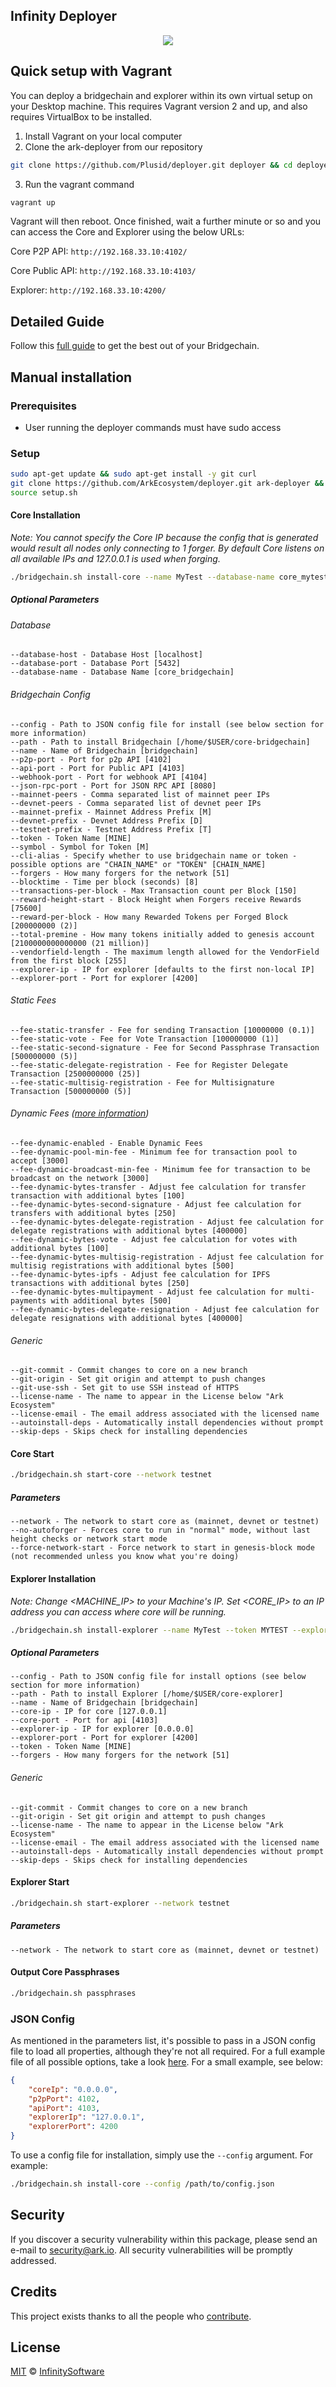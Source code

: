 ## Infinity Deployer

<p align="center">
    <img src="/InfinityExplorer.png" />
</p>


## Quick setup with Vagrant

You can deploy a bridgechain and explorer within its own virtual setup on your Desktop machine. This requires Vagrant version 2 and up, and also requires VirtualBox to be installed.

1. Install Vagrant on your local computer
2. Clone the ark-deployer from our repository
```bash
git clone https://github.com/Plusid/deployer.git deployer && cd deployer
```
3. Run the vagrant command
```bash
vagrant up
```

Vagrant will then reboot. Once finished, wait a further minute or so and you can access the Core and Explorer using the below URLs:

Core P2P API: `http://192.168.33.10:4102/`

Core Public API: `http://192.168.33.10:4103/`

Explorer: `http://192.168.33.10:4200/`

## Detailed Guide

Follow this [full guide](https://blog.ark.io/ark-deployer-v2-55b96555d10e) to get the best out of your Bridgechain.

## Manual installation

### Prerequisites

- User running the deployer commands must have sudo access

### Setup

```bash
sudo apt-get update && sudo apt-get install -y git curl
git clone https://github.com/ArkEcosystem/deployer.git ark-deployer && cd ark-deployer
source setup.sh
```

#### Core Installation

*Note: You cannot specify the Core IP because the config that is generated would result all nodes only connecting to 1 forger. By default Core listens on all available IPs and 127.0.0.1 is used when forging.*

```bash
./bridgechain.sh install-core --name MyTest --database-name core_mytest --token MYTEST --symbol MT
```

##### Optional Parameters

###### Database

    --database-host - Database Host [localhost]
    --database-port - Database Port [5432]
    --database-name - Database Name [core_bridgechain]

###### Bridgechain Config

    --config - Path to JSON config file for install (see below section for more information)
    --path - Path to install Bridgechain [/home/$USER/core-bridgechain]
    --name - Name of Bridgechain [bridgechain]
    --p2p-port - Port for p2p API [4102]
    --api-port - Port for Public API [4103]
    --webhook-port - Port for webhook API [4104]
    --json-rpc-port - Port for JSON RPC API [8080]
    --mainnet-peers - Comma separated list of mainnet peer IPs
    --devnet-peers - Comma separated list of devnet peer IPs
    --mainnet-prefix - Mainnet Address Prefix [M]
    --devnet-prefix - Devnet Address Prefix [D]
    --testnet-prefix - Testnet Address Prefix [T]
    --token - Token Name [MINE]
    --symbol - Symbol for Token [M]
    --cli-alias - Specify whether to use bridgechain name or token - possible options are "CHAIN_NAME" or "TOKEN" [CHAIN_NAME]
    --forgers - How many forgers for the network [51]
    --blocktime - Time per block (seconds) [8]
    --transactions-per-block - Max Transaction count per Block [150]
    --reward-height-start - Block Height when Forgers receive Rewards [75600]
    --reward-per-block - How many Rewarded Tokens per Forged Block [200000000 (2)]
    --total-premine - How many tokens initially added to genesis account [2100000000000000 (21 million)]
    --vendorfield-length - The maximum length allowed for the VendorField from the first block [255]
    --explorer-ip - IP for explorer [defaults to the first non-local IP]
    --explorer-port - Port for explorer [4200]

###### Static Fees

    --fee-static-transfer - Fee for sending Transaction [10000000 (0.1)]
    --fee-static-vote - Fee for Vote Transaction [100000000 (1)]
    --fee-static-second-signature - Fee for Second Passphrase Transaction [500000000 (5)]
    --fee-static-delegate-registration - Fee for Register Delegate Transaction [2500000000 (25)]
    --fee-static-multisig-registration - Fee for Multisignature Transaction [500000000 (5)]

###### Dynamic Fees ([more information](https://blog.ark.io/towards-flexible-marketplace-with-ark-dynamic-fees-running-on-new-core-31f1aaf1e867))

    --fee-dynamic-enabled - Enable Dynamic Fees
    --fee-dynamic-pool-min-fee - Minimum fee for transaction pool to accept [3000]
    --fee-dynamic-broadcast-min-fee - Minimum fee for transaction to be broadcast on the network [3000]
    --fee-dynamic-bytes-transfer - Adjust fee calculation for transfer transaction with additional bytes [100]
    --fee-dynamic-bytes-second-signature - Adjust fee calculation for transfers with additional bytes [250]
    --fee-dynamic-bytes-delegate-registration - Adjust fee calculation for delegate registrations with additional bytes [400000]
    --fee-dynamic-bytes-vote - Adjust fee calculation for votes with additional bytes [100]
    --fee-dynamic-bytes-multisig-registration - Adjust fee calculation for multisig registrations with additional bytes [500]
    --fee-dynamic-bytes-ipfs - Adjust fee calculation for IPFS transactions with additional bytes [250]
    --fee-dynamic-bytes-multipayment - Adjust fee calculation for multi-payments with additional bytes [500]
    --fee-dynamic-bytes-delegate-resignation - Adjust fee calculation for delegate resignations with additional bytes [400000]

###### Generic

    --git-commit - Commit changes to core on a new branch
    --git-origin - Set git origin and attempt to push changes
    --git-use-ssh - Set git to use SSH instead of HTTPS
    --license-name - The name to appear in the License below "Ark Ecosystem"
    --license-email - The email address associated with the licensed name
    --autoinstall-deps - Automatically install dependencies without prompt
    --skip-deps - Skips check for installing dependencies

#### Core Start

```bash
./bridgechain.sh start-core --network testnet
```

##### Parameters

    --network - The network to start core as (mainnet, devnet or testnet)
    --no-autoforger - Forces core to run in "normal" mode, without last height checks or network start mode
    --force-network-start - Force network to start in genesis-block mode (not recommended unless you know what you're doing)

#### Explorer Installation

*Note: Change <MACHINE_IP> to your Machine's IP. Set <CORE_IP> to an IP address you can access where core will be running.*

```bash
./bridgechain.sh install-explorer --name MyTest --token MYTEST --explorer-ip <MACHINE_IP> --core-ip <CORE_IP>
```

##### Optional Parameters

    --config - Path to JSON config file for install options (see below section for more information)
    --path - Path to install Explorer [/home/$USER/core-explorer]
    --name - Name of Bridgechain [bridgechain]
    --core-ip - IP for core [127.0.0.1]
    --core-port - Port for api [4103]
    --explorer-ip - IP for explorer [0.0.0.0]
    --explorer-port - Port for explorer [4200]
    --token - Token Name [MINE]
    --forgers - How many forgers for the network [51]

###### Generic

    --git-commit - Commit changes to core on a new branch
    --git-origin - Set git origin and attempt to push changes
    --license-name - The name to appear in the License below "Ark Ecosystem"
    --license-email - The email address associated with the licensed name
    --autoinstall-deps - Automatically install dependencies without prompt
    --skip-deps - Skips check for installing dependencies

#### Explorer Start

```bash
./bridgechain.sh start-explorer --network testnet
```

##### Parameters

    --network - The network to start core as (mainnet, devnet or testnet)

#### Output Core Passphrases

```bash
./bridgechain.sh passphrases
```

### JSON Config

As mentioned in the parameters list, it's possible to pass in a JSON config file to load all properties, although they're not all required. For a full example file of all possible options, take a look [here](config.sample.json). For a small example, see below:

```json
{
    "coreIp": "0.0.0.0",
    "p2pPort": 4102,
    "apiPort": 4103,
    "explorerIp": "127.0.0.1",
    "explorerPort": 4200
}
```

To use a config file for installation, simply use the `--config` argument. For example:

```bash
./bridgechain.sh install-core --config /path/to/config.json
```

## Security

If you discover a security vulnerability within this package, please send an e-mail to security@ark.io. All security vulnerabilities will be promptly addressed.

## Credits

This project exists thanks to all the people who [contribute](../../contributors).

## License

[MIT](LICENSE) © [InfinitySoftware](https://www.infinitysoftware.io)

